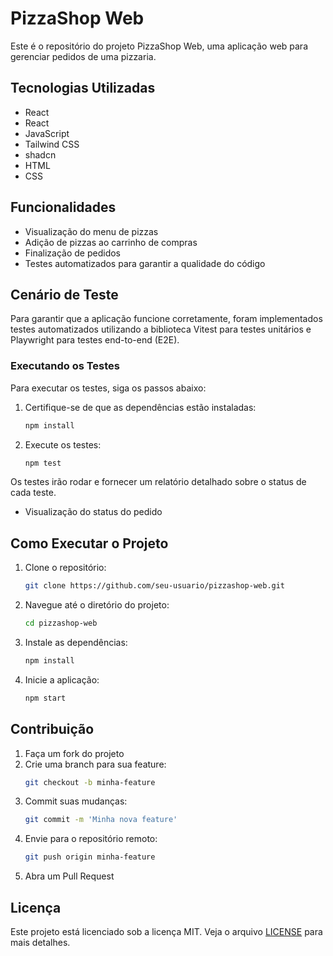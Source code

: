 # PizzaShop Web

Este é o repositório do projeto PizzaShop Web, uma aplicação web para gerenciar pedidos de uma pizzaria.

## Tecnologias Utilizadas

- React
- React
- JavaScript
- Tailwind CSS
- shadcn
- HTML
- CSS

## Funcionalidades

- Visualização do menu de pizzas
- Adição de pizzas ao carrinho de compras
- Finalização de pedidos
- Testes automatizados para garantir a qualidade do código

## Cenário de Teste

Para garantir que a aplicação funcione corretamente, foram implementados testes automatizados utilizando a biblioteca Vitest para testes unitários e Playwright para testes end-to-end (E2E).

### Executando os Testes

Para executar os testes, siga os passos abaixo:

1. Certifique-se de que as dependências estão instaladas:
    ```bash
    npm install
    ```
2. Execute os testes:
    ```bash
    npm test
    ```

Os testes irão rodar e fornecer um relatório detalhado sobre o status de cada teste.
- Visualização do status do pedido

## Como Executar o Projeto

1. Clone o repositório:
    ```bash
    git clone https://github.com/seu-usuario/pizzashop-web.git
    ```
2. Navegue até o diretório do projeto:
    ```bash
    cd pizzashop-web
    ```
3. Instale as dependências:
    ```bash
    npm install
    ```
4. Inicie a aplicação:
    ```bash
    npm start
    ```

## Contribuição

1. Faça um fork do projeto
2. Crie uma branch para sua feature:
    ```bash
    git checkout -b minha-feature
    ```
3. Commit suas mudanças:
    ```bash
    git commit -m 'Minha nova feature'
    ```
4. Envie para o repositório remoto:
    ```bash
    git push origin minha-feature
    ```
5. Abra um Pull Request

## Licença

Este projeto está licenciado sob a licença MIT. Veja o arquivo [LICENSE](LICENSE) para mais detalhes.
